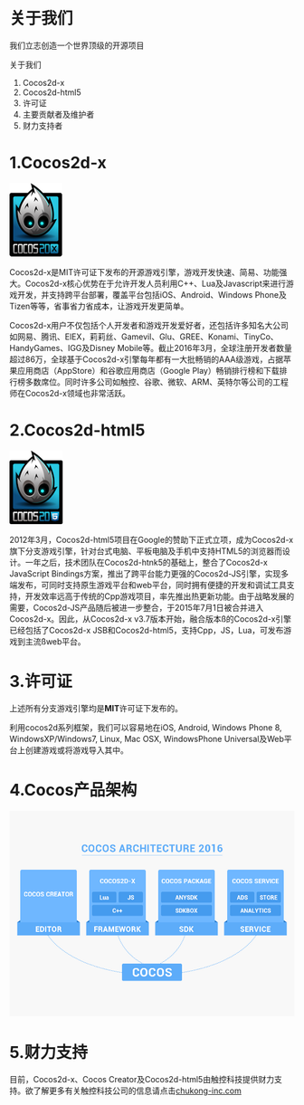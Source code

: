 # 关于我们

我们立志创造一个世界顶级的开源项目

关于我们

1. Cocos2d-x
2. Cocos2d-html5
3. 许可证
4. 主要贡献者及维护者
5. 财力支持者

# 1.Cocos2d-x
 
![](./res/Cocos2d-x.png)

Cocos2d-x是MIT许可证下发布的开源游戏引擎，游戏开发快速、简易、功能强大。Cocos2d-x核心优势在于允许开发人员利用C++、Lua及Javascript来进行游戏开发，并支持跨平台部署，覆盖平台包括iOS、Android、Windows Phone及Tizen等等，省事省力省成本，让游戏开发更简单。

Cocos2d-x用户不仅包括个人开发者和游戏开发爱好者，还包括许多知名大公司如网易、腾讯、ElEX，莉莉丝、Gamevil、Glu、GREE、Konami、TinyCo、HandyGames、IGG及Disney Mobile等。截止2016年3月，全球注册开发者数量超过86万，全球基于Cocos2d-x引擎每年都有一大批畅销的AAA级游戏，占据苹果应用商店（AppStore）和谷歌应用商店（Google Play）畅销排行榜和下载排行榜多数席位。同时许多公司如触控、谷歌、微软、ARM、英特尔等公司的工程师在Cocos2d-x领域也非常活跃。

# 2.Cocos2d-html5

![](./res/Cocos2d-html5.png)

2012年3月，Cocos2d-html5项目在Google的赞助下正式立项，成为Cocos2d-x旗下分支游戏引擎，针对台式电脑、平板电脑及手机中支持HTML5的浏览器而设计。一年之后，技术团队在Cocos2d-htnk5的基础上，整合了Cocos2d-x JavaScript Bindings方案，推出了跨平台能力更强的Cocos2d-JS引擎，实现多端发布，可同时支持原生游戏平台和web平台，同时拥有便捷的开发和调试工具支持，开发效率远高于传统的Cpp游戏项目，率先推出热更新功能。由于战略发展的需要，Cocos2d-JS产品随后被进一步整合，于2015年7月1日被合并进入Cocos2d-x。因此，从Cocos2d-x v3.7版本开始，融合版本ß的Cocos2d-x引擎已经包括了Cocos2d-x JSB和Cocos2d-html5，支持Cpp，JS，Lua，可发布游戏到主流ßweb平台。

# 3.许可证

上述所有分支游戏引擎均是**MIT**许可证下发布的。

利用cocos2d系列框架，我们可以容易地在iOS, Android, Windows Phone 8, WindowsXP/Windows7, Linux, Mac OSX, WindowsPhone Universal及Web平台上创建游戏或将游戏导入其中。

# 4.Cocos产品架构

![](./res/contructors.png)
 
# 5.财力支持

目前，Cocos2d-x、Cocos Creator及Cocos2d-html5由触控科技提供财力支持。欲了解更多有关触控科技公司的信息请点击[chukong-inc.com](http://www.chukong-inc.com)
